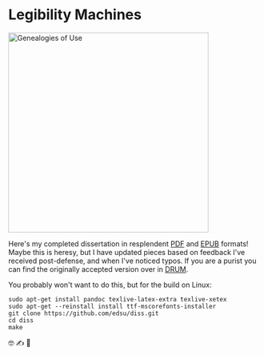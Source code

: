 # Legibility Machines

<img width="400" alt="Genealogies of Use" src="https://raw.githubusercontent.com/edsu/diss/master/images/cover.png">

Here's my completed dissertation in resplendent [PDF] and [EPUB] formats! Maybe
this is heresy, but I have updated pieces based on feedback I've received
post-defense, and when I've noticed typos. If you are a purist you can find the
originally accepted version over in [DRUM].

You probably won't want to do this, but for the build on Linux:

    sudo apt-get install pandoc texlive-latex-extra texlive-xetex
    sudo apt-get --reinstall install ttf-mscorefonts-installer
    git clone https://github.com/edsu/diss.git
    cd diss
    make

🤓 ✍ 📙

[EPUB]: https://github.com/edsu/diss/raw/master/diss.epub
[PDF]: https://github.com/edsu/diss/raw/master/diss.pdf
[DRUM]: https://drum.lib.umd.edu/handle/1903/26731
